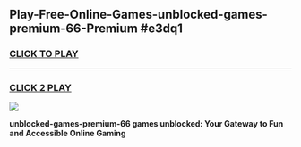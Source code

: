 
## Play-Free-Online-Games-unblocked-games-premium-66-Premium #e3dq1
<h3>
<a href="https://premium.freeplayer.one?title=unblocked-games-premium-66&ref=8M">CLICK TO PLAY</a></h3>
<hr>

<h3>
<a href="https://premium.freeplayer.one?title=unblocked-games-premium-66&ref=8M">CLICK 2 PLAY</a>
  
</h3>

<a href="https://premium.freeplayer.one?title=unblocked-games-premium-66&ref=8M"><img src="https://clearcache.store/games.png"></a>


**unblocked-games-premium-66 games unblocked: Your Gateway to Fun and Accessible Online Gaming**
